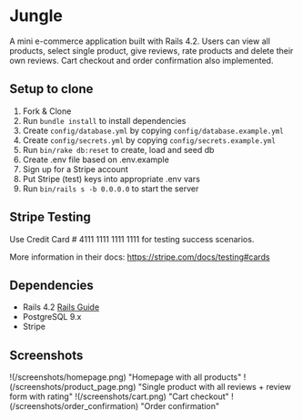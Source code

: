 # Jungle

A mini e-commerce application built with Rails 4.2. Users can view all products, select single product, give reviews, rate products and delete their own reviews. Cart checkout and order confirmation also implemented.


## Setup to clone

1. Fork & Clone
2. Run `bundle install` to install dependencies
3. Create `config/database.yml` by copying `config/database.example.yml`
4. Create `config/secrets.yml` by copying `config/secrets.example.yml`
5. Run `bin/rake db:reset` to create, load and seed db
6. Create .env file based on .env.example
7. Sign up for a Stripe account
8. Put Stripe (test) keys into appropriate .env vars
9. Run `bin/rails s -b 0.0.0.0` to start the server

## Stripe Testing

Use Credit Card # 4111 1111 1111 1111 for testing success scenarios.

More information in their docs: <https://stripe.com/docs/testing#cards>

## Dependencies

* Rails 4.2 [Rails Guide](http://guides.rubyonrails.org/v4.2/)
* PostgreSQL 9.x
* Stripe

## Screenshots
!(/screenshots/homepage.png) "Homepage with all products"
!(/screenshots/product_page.png) "Single product with all reviews + review form with rating"
!(/screenshots/cart.png) "Cart checkout"
!(/screenshots/order_confirmation) "Order confirmation"
